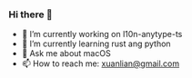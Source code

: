 ### Hi there 👋

- 🔭 I’m currently working on l10n-anytype-ts
- 🌱 I’m currently learning rust ang python
- 💬 Ask me about macOS
- 📫 How to reach me: xuanlian@gmail.com
